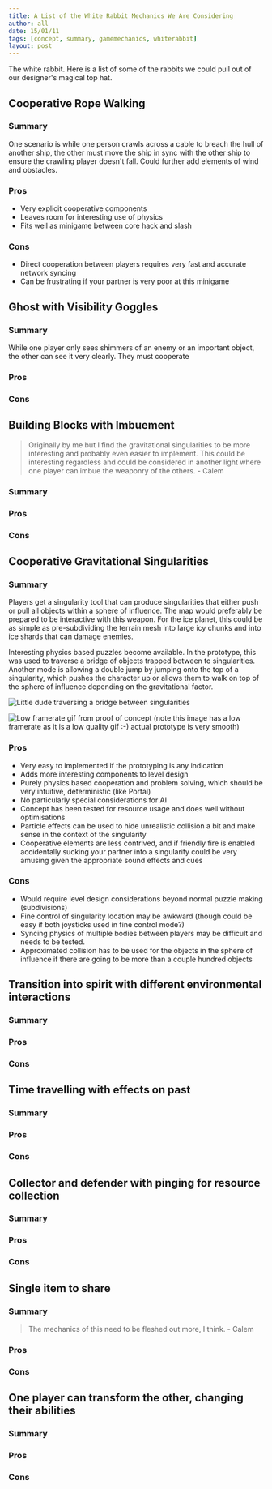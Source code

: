 ```yaml
---
title: A List of the White Rabbit Mechanics We Are Considering
author: all
date: 15/01/11
tags: [concept, summary, gamemechanics, whiterabbit]
layout: post
---
```


The white rabbit.
Here is a list of some of the rabbits we could pull out of our designer's magical top hat.

## Cooperative Rope Walking

### Summary

One scenario is while one person crawls across a cable to breach the hull of another ship, the other must move the ship in sync with the other ship to ensure the crawling player doesn't fall.
Could further add elements of wind and obstacles.

### Pros

+ Very explicit cooperative components
+ Leaves room for interesting use of physics
+ Fits well as minigame between core hack and slash

### Cons

+ Direct cooperation between players requires very fast and accurate network syncing
+ Can be frustrating if your partner is very poor at this minigame

## Ghost with Visibility Goggles

### Summary

While one player only sees shimmers of an enemy or an important object, the other can see it very clearly.
They must cooperate 

### Pros

### Cons

## Building Blocks with Imbuement

>  Originally by me but I find the gravitational singularities to be more interesting and probably even easier to implement.  This could be interesting regardless and could be considered in another light where one player can imbue the weaponry of the others. - Calem

### Summary

### Pros

### Cons

## Cooperative Gravitational Singularities

### Summary

Players get a singularity tool that can produce singularities that either push or pull all objects within a sphere of influence.
The map would preferably be prepared to be interactive with this weapon.
For the ice planet, this could be as simple as pre-subdividing the terrain mesh into large icy chunks and into ice shards that can damage enemies.

Interesting physics based puzzles become available.
In the prototype, this was used to traverse a bridge of objects trapped between to singularities.
Another mode is allowing a double jump by jumping onto the top of a singularity, which pushes the character up or allows them to walk on top of the sphere of influence depending on the gravitational factor.

![Little dude traversing a bridge between singularities](http://i.imgur.com/FKQWq0h.png)

![Low framerate gif from proof of concept](http://gyazo.com/e228c30c5427656a8d0034d4c99f2f6e)
(note this image has a low framerate as it is a low quality gif :-)  actual prototype is very smooth)

### Pros

+ Very easy to implemented if the prototyping is any indication
+ Adds more interesting components to level design
+ Purely physics based cooperation and problem solving, which should be very intuitive, deterministic (like Portal)
+ No particularly special considerations for AI
+ Concept has been tested for resource usage and does well without optimisations
+ Particle effects can be used to hide unrealistic collision a bit and make sense in the context of the singularity
+ Cooperative elements are less contrived, and if friendly fire is enabled accidentally sucking your partner into a singularity could be very amusing given the appropriate sound effects and cues

### Cons

+ Would require level design considerations beyond normal puzzle making (subdivisions)
+ Fine control of singularity location may be awkward (though could be easy if both joysticks used in fine control mode?)
+ Syncing physics of multiple bodies between players may be difficult and needs to be tested.
+ Approximated collision has to be used for the objects in the sphere of influence if there are going to be more than a couple hundred objects

## Transition into spirit with different environmental interactions

### Summary

### Pros

### Cons

## Time travelling with effects on past

### Summary

### Pros

### Cons

## Collector and defender with pinging for resource collection

### Summary

### Pros

### Cons

## Single item to share

### Summary

> The mechanics of this need to be fleshed out more, I think.   - Calem

### Pros

### Cons

## One player can transform the other, changing their abilities

### Summary

### Pros

### Cons


